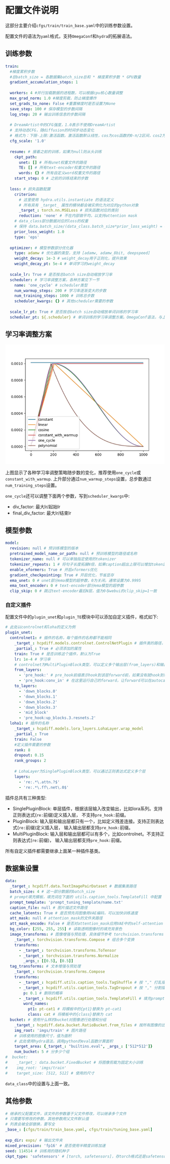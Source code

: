 # 配置文件说明

这部分主要介绍```cfgs/train/train_base.yaml```中的训练参数设置。

配置文件的语法为```yaml```格式，支持```OmegaConf```和```hydra```的拓展语法。

## 训练参数

```yaml
train:
  #梯度累积步数
  #总batch_size = 各数据集batch_size总和 * 梯度累积步数 * GPU数量
  gradient_accumulation_steps: 1
  
  workers: 4 #并行加载数据的进程数，可以根据cpu核心数量调整
  max_grad_norm: 1.0 #梯度剪裁，防止梯度爆炸
  set_grads_to_none: False #重置梯度时是否设置为None
  save_step: 100 # 保存模型的步数间隔
  log_step: 20 # 输出训练信息的步数间隔
  
  # DreamArtist中的CFG强度，1.0表示不使用DreamArtist
  # 支持动态CFG，随diffusion的时间步动态变化
  # 格式为：下限-上限:激活函数。激活函数默认线性，cos为cos函数的0-π/2区间，cos2为cos函数的π/2-π区间
  cfg_scale: '1.0' 

  resume: # 接着之前的训练，如果为null则从头训练
    ckpt_path:
      unet: [] # 所有unet权重文件的路径
      TE: [] # 所有text-encoder权重文件的路径
      words: {} # 所有自定义word权重文件的路径
    start_step: 0 # 之前的训练结束的步数

  loss: # 损失函数配置
    criterion:
      # 这里使用 hydra.utils.instantiate 的语法定义
      # 所有具有 _target_ 属性的模块都会被实例化为对应的python对象
      _target_: torch.nn.MSELoss # 损失函数对应的类别
      reduction: 'none' # 不在内部做平均，以支持attention mask
    # data_class部分数据对应的loss的权重
    # 保持 data.batch_size/(data_class.batch_size*prior_loss_weight) = 4/1可以得到较好的效果
    prior_loss_weight: 1.0 
    type: 'eps'

  optimizer: # 模型参数部分优化器
    type: adamw # 优化器的类型，支持 [adamw, adamw_8bit, deepspeed]
    weight_decay: 1e-3 # weight_decay用于正则化，提升效果
    weight_decay_pt: 5e-4 # 单词学习的weight_decay

  scale_lr: True # 是否按总batch size自动缩放学习率
  scheduler: # 学习率调整方案，各种方案见下一节
    name: 'one_cycle' # scheduler类型
    num_warmup_steps: 200 # 学习率逐渐变大的步数
    num_training_steps: 1000 # 训练总步数
    scheduler_kwargs: {} # 其他scheduler需要的参数

  scale_lr_pt: True # 是否按总batch size自动缩放单词训练的学习率
  scheduler_pt: ${.scheduler} # 单词训练的学习率调整方案。OmegaConf语法，与上面的scheduler内容一致
```

## 学习率调整方案

![](../imgs/lr.webp)

上图显示了各种学习率调整策略随步数的变化，推荐使用```one_cycle```或```constant_with_warmup```.
上升部分通过```num_warmup_steps```设置，总步数通过```num_training_steps```设置。

```one_cycle```还可以调整下面两个参数，写到```scheduler_kwargs```中:
+ div_factor: 最大lr/起始lr
+ final_div_factor: 最大lr/结束lr

## 模型参数

```yaml
model:
  revision: null # 预训练模型的版本
  pretrained_model_name_or_path: null # 预训练模型的路径或名称
  tokenizer_name: null # 可以单独指定使用的tokenizer
  tokenizer_repeats: 1 # 将句子长度拓展N倍，如果caption超出上限可以增加tokenizer_repeats
  enable_xformers: True # 开启xformers优化
  gradient_checkpointing: True # 开启优化，节省显存
  ema_unet: 0 # unet部分ema模型的超参数，0为关闭。通常设置为0.9995
  ema_text_encoder: 0 # text-encoder部分ema模型的超参数
  clip_skip: 0 # 跳过text-encoder最后N层，值为0与webui的clip_skip=1一致
```

### 自定义插件
配置文件中的```plugin_unet```和```plugin_TE```模块中可以添加自定义插件，格式如下:
```yaml
# 此处以controlnet和loha的定义为例
plugin_unet:
  controlnet1: # 插件的名称，每个插件的名称都不能相同
    _target_: hcpdiff.models.controlnet.ControlNetPlugin # 插件类的路径，也可以通过classmethod创建。
    _partial_: True # 必须添加的属性
    train: True # 是否训练这个插件，默认为True
    lr: 1e-4 # 学习率
    # controlnet为MultiPluginBlock类型，可以定义多个输出层(from_layers)和输出层(to_layers)
    from_layers:
      - 'pre_hook:' # pre_hook前缀表示hook到该层forward前，如果没有就hook到forward之后
      - 'pre_hook:conv_in' # 在这里运行自己的forward，让forward可以在autocast内部
    to_layers:
      - 'down_blocks.0'
      - 'down_blocks.1'
      - 'down_blocks.2'
      - 'down_blocks.3'
      - 'mid_block'
      - 'pre_hook:up_blocks.3.resnets.2'
  loha1: # 插件的名称
    _target_: hcpdiff.models.lora_layers.LohaLayer.wrap_model
    _partial_: True
    train: False
    #定义插件需要的参数
    rank: 8
    dropout: 0.15
    rank_groups: 2
    
    # LohaLayer为SinglePluginBlock类型，可以通过正则表达式定义多个层
    layers:
      - 're:.*\.attn.?$'
      - 're:.*\.ff\.net\.0$'
```

插件总共有三种类型:
+ SinglePluginBlock: 单层插件，根据该层输入改变输出，比如lora系列。支持正则表达式(```re:```前缀)定义插入层，
  不支持```pre_hook:```前缀。
+ PluginBlock: 输入层和输出层都只有一个，比如定义残差连接。支持正则表达式(```re:```前缀)定义插入层，
  输入输出层都支持```pre_hook:```前缀。
+ MultiPluginBlock: 输入层和输出层都可以有多个，比如controlnet。不支持正则表达式(```re:```前缀)，
  输入输出层都支持```pre_hook:```前缀。

所有自定义插件都需要继承上面某一种插件基类。

## 数据集设置

```yaml
data:
  _target_: hcpdiff.data.TextImagePairDataset # 数据集类路径
  batch_size: 4 # 这一部分数据的batch_size
  # prompt填充模板，填充词在下面的 utils.caption_tools.TemplateFill 中配置
  prompt_template: 'prompt_tuning_template/name.txt'
  caption_file: null # 图片描述文件路径
  cache_latents: True # 是否预先将图像用VAE编码，可以加快训练速度
  att_mask: null # attention_mask的文件夹路径
  att_mask_encode: False # 是否对attention_mask应用VAE中的self-attention
  bg_color: [255, 255, 255] # 读取透明图像时的填充背景色
  image_transforms: # 图像增强与预处理，具体细节参考 torchvision.transforms
    _target_: torchvision.transforms.Compose # 组合多个变换
    transforms:
      - _target_: torchvision.transforms.ToTensor
      - _target_: torchvision.transforms.Normalize
        _args_: [[0.5], [0.5]]
  tag_transforms: # 文本增强与预处理
    _target_: torchvision.transforms.Compose
    transforms:
      - _target_: hcpdiff.utils.caption_tools.TagShuffle # 按 "," 打乱描述的顺序
      - _target_: hcpdiff.utils.caption_tools.TagDropout # 按 "," 分割描述，随机删除
        p: 0.1 # 删除的概率
      - _target_: hcpdiff.utils.caption_tools.TemplateFill # 填充prompt模板，每次随机从模板文件中抽取一行
        word_names:
          pt1: pt-cat1 # 将模板中的{pt1}替换为 pt-cat1
          class: cat # 将模板中的{class}替换为 cat
  bucket: # 使用什么样的bucket对图像进行处理和分组
    _target_: hcpdiff.data.bucket.RatioBucket.from_files # 按所有图像的比例自动聚类分组，尽可能避免切图
    img_root: 'imgs/train' # 图片路径
    # 训练使用的图像尺寸，值为面积
    # 此处使用hydra语法，调用python的eval函数计算面积
    target_area: {_target_: "builtins.eval", _args_: ['512*512']}
    num_bucket: 5 # 分多少个组
#  bucket:
#    _target_: data.bucket.FixedBucket # 将图像剪裁为固定大小训练
#    img_root: 'imgs/train'
#    target_size: [512, 512] # 使用的尺寸
```

```data_class```中的设置与上面一致。

## 其他参数
```yaml
# 继承的父配置文件，该文件的参数基于父文件修改，可以继承多个文件
# 只需要写修改的参数，其他参数用父文件默认值
# 列表会被全部替换，要写全
_base_: [cfgs/train/train_base.yaml, cfgs/train/tuning_base.yaml]

exp_dir: exps/ # 输出文件夹
mixed_precision: 'fp16' # 是否使用半精度训练加速
seed: 114514 # 训练用的随机种子
ckpt_type: 'safetensors' # [torch, safetensors]，存torch格式还是safetensors格式
```